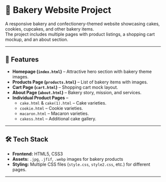 # 🍰 Bakery Website Project

A responsive bakery and confectionery-themed website showcasing cakes, cookies, cupcakes, and other bakery items.  
The project includes multiple pages with product listings, a shopping cart mockup, and an about section.

---

## 📌 Features
- **Homepage (`index.html`)** – Attractive hero section with bakery theme images.
- **Products Page (`products.html`)** – List of bakery items with images.
- **Cart Page (`cart.html`)** – Shopping cart mock layout.
- **About Page (`about.html`)** – Bakery story, mission, and services.
- **Individual Product Pages** –  
  - `cake.html` & `cake(1).html` – Cake varieties.  
  - `cookie.html` – Cookie varieties.  
  - `macaron.html` – Macaron varieties.  
  - `cakess.html` – Additional cake gallery.

---

## 🛠️ Tech Stack
- **Frontend:** HTML5, CSS3
- **Assets:** `.jpg`, `.jfif`, `.webp` images for bakery products
- **Styling:** Multiple CSS files (`style.css`, `style2.css`, etc.) for different pages.

---
